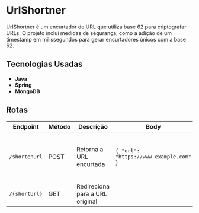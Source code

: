 # UrlShortner

UrlShortner é um encurtador de URL que utiliza base 62 para criptografar URLs. O projeto inclui medidas de segurança, como a adição de um timestamp em milissegundos para gerar encurtadores únicos com a base 62.

## Tecnologias Usadas

- **Java**
- **Spring**
- **MongoDB**

## Rotas

| Endpoint         | Método | Descrição                    | Body                              | Exemplo de Resposta                                                                                                                                                   |
|------------------|--------|------------------------------|-----------------------------------|-----------------------------------------------------------------------------------------------------------------------------------------------------------------------|
| `/shortenUrl`    | POST   | Retorna a URL encurtada      | `{ "url": "https://www.example.com" }` | `{ "id": "669d04a5a2128a78c017f7b7", "originalUrl": "https://exemplo.com.br", "shortUrlHash": "maoqaYr", "userId": null, "createdAt": "2024-07-21T09:52:53.955259" }` |
| `/{shortUrl}`    | GET    | Redireciona para a URL original |                           | Redireciona o usuário para `https://www.example.com`                                                                                                                  |
